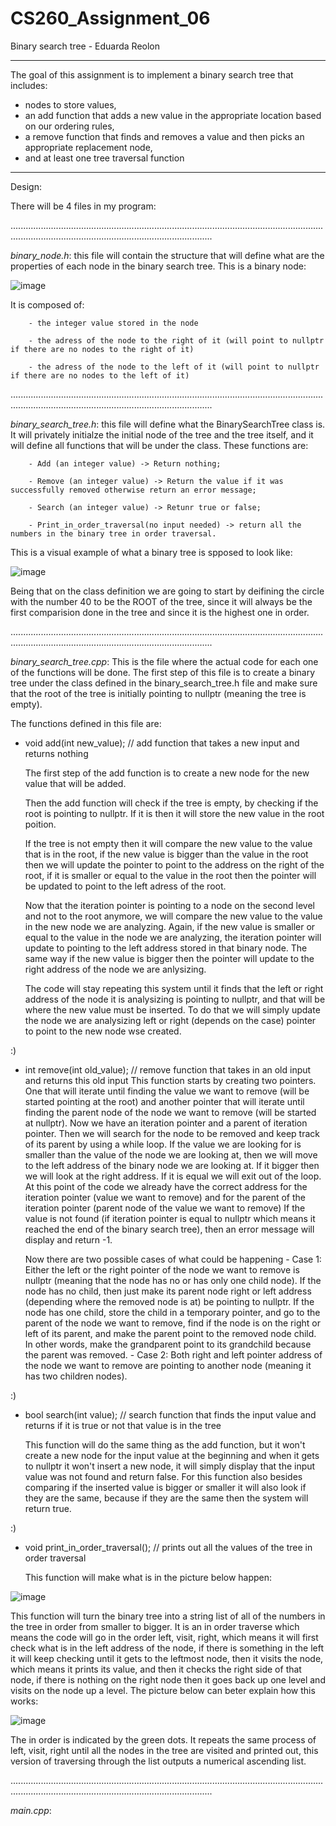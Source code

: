 # CS260_Assignment_06
Binary search tree - Eduarda Reolon

------------------------------------------------------------------------------------------------------------------------------------------------------------------------------------------------------------

The goal of this assignment is to implement a binary search tree that includes:
- nodes to store values,
- an add function that adds a new value in the appropriate location based on our ordering rules,
- a remove function that finds and removes a value and then picks an appropriate replacement node,
- and at least one tree traversal function

------------------------------------------------------------------------------------------------------------------------------------------------------------------------------------------------------------

Design:

There will be 4 files in my program:

............................................................................................................................................................................................................

*binary_node.h*: this file will contain the structure that will define what are the properties of each node in the binary search tree. This is a binary node:

  ![image](https://github.com/dudareolon/CS260_Assignment_06/assets/102680672/f524f40a-0bd9-40d7-9630-c13b9757ab36)

It is composed of:

        - the integer value stored in the node
        
        - the adress of the node to the right of it (will point to nullptr if there are no nodes to the right of it)
        
        - the adress of the node to the left of it (will point to nullptr if there are no nodes to the left of it)


............................................................................................................................................................................................................

*binary_search_tree.h*: this file will define what the BinarySearchTree class is. It will privately initialze the initial node of the tree and the tree itself, and it will define all functions that will be under the class. These functions are:

        - Add (an integer value) -> Return nothing;
  
        - Remove (an integer value) -> Return the value if it was successfully removed otherwise return an error message;
  
        - Search (an integer value) -> Retunr true or false;

        - Print_in_order_traversal(no input needed) -> return all the numbers in the binary tree in order traversal.

This is a visual example of what a binary tree is spposed to look like:

![image](https://github.com/dudareolon/CS260_Assignment_06/assets/102680672/0124acf4-2612-49b6-bf27-b68db5ae731b)

Being that on the class definition we are going to start by deifining the circle with the number 40 to be the ROOT of the tree, since it will always be the first comparision done in the tree and since it is the highest one in order. 


............................................................................................................................................................................................................

*binary_search_tree.cpp*: This is the file where the actual code for each one of the functions will be done. The first step of this file is to create a binary tree under the class defined in the binary_search_tree.h file and make sure that the root of the tree is initially pointing to nullptr (meaning the tree is empty).

The functions defined in this file are:

- void add(int new_value); // add function that takes a new input and returns nothing

  The first step of the add function is to create a new node for the new value that will be added. 

  Then the add function will check if the tree is empty, by checking if the root is pointing to nullptr. If it is then it will store the new value in the root poition.

   If the tree is not empty then it will compare the new value to the value that is in the root, if the new value is bigger than the value in the root then we will update the pointer to point to the address on the right of the root, if it is smaller or equal to the value in the root then the pointer will be updated to point to the left adress of the root.

  Now that the iteration pointer is pointing to a node on the second level and not to the root anymore, we will compare the new value to the value in the new node we are analyzing. Again, if the new value is smaller or equal to the value in the node we are analyzing, the iteration pointer will update to pointing to the left address stored in that binary node. The same way if the new value is bigger then the pointer will update to the right address of the node we are anlysizing.

   The code will stay repeating this system until it finds that the left or right address of the node it is analysizing is pointing to nullptr, and that will be where the new value must be inserted. To do that we will simply update the node we are analysizing left or right (depends on the case) pointer to point to the new node wse created.


:)  

  
- int remove(int old_value); // remove function that takes in an old input and returns this old input
  This function starts by creating two pointers. One that will iterate until finding the value we want to remove (will be started pointing at the root) and another pointer that will iterate until finding the parent node of the node we want to remove (will be started at nullptr). Now we have an iteration pointer and a parent of iteration pointer.
  Then we will search for the node to be removed and keep track of its parent by using a while loop. If the value we are looking for is smaller than the value of the node we are looking at, then we will move to the left address of the binary node we are looking at. If it bigger then we will look at the right address. If it is equal we will exit out of the loop.
  At this point of the code we already have the correct address for the iteration pointer (value we want to remove) and for the parent of the iteration pointer (parent node of the value we want to remove)
  If the value is not found (if iteration pointer is equal to nullptr which means it reached the end of the binary search tree), then an error message will display and return -1.

  Now there are two possible cases of what could be happening
      - Case 1: Either the left or the right pointer of the node we want to remove is nullptr (meaning that the node has no or has only one child node). If the node has no child, then just make its parent node right or left address (depending where the removed node is at) be pointing to nullptr. If the node has one child, store the child in a temporary pointer, and go to the parent of the node we want to remove, find if the node is on the right or left of its parent, and make the parent point to the removed node child. In other words, make the grandparent point to its grandchild because the parent was removed. 
      - Case 2: Both right and left pointer address of the node we want to remove are pointing to another node (meaning it has two children nodes).
  
  
:)


- bool search(int value); // search function that finds the input value and returns if it is true or not that value is in the tree

    This function will do the same thing as the add function, but it won't create a new node for the input value at the beginning and when it gets to nullptr it won't insert a new node, it will simply display that the input value was not found and return false. For this function also besides comparing if the inserted value is bigger or smaller it will also look if they are the same, because if they are the same then the system will return true.


:)


- void print_in_order_traversal(); // prints out all the values of the tree in order traversal

  This function will make what is in the picture below happen:

![image](https://github.com/dudareolon/CS260_Assignment_06/assets/102680672/a868d7a4-7c63-4e61-a6f3-266c7a3b4771)
  
  This function will turn the binary tree into a string list of all of the numbers in the tree in order from smaller to bigger. It is an in order traverse which means the code will go in the order left, visit, right, which means it will first check what is in the left address of the node, if there is something in the left it will keep checking until it gets to the leftmost node, then it visits the node, which means it prints its value, and then it checks the right side of that node, if there is nothing on the right node then it goes back up one level and visits on the node up a level. The picture below can beter explain how this works:

  ![image](https://github.com/dudareolon/CS260_Assignment_06/assets/102680672/c2454c93-883f-49ad-abbe-705f15edaa58)
  
The in order is indicated by the green dots. It repeats the same process of left, visit, right until all the nodes in the tree are visited and printed out, this version of traversing through the list outputs a numerical ascending list. 
  
............................................................................................................................................................................................................

*main.cpp*:

